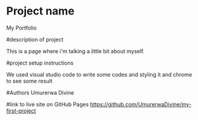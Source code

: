 # Project name
My Portfolio 

#description of project
 
 This is a page where i'm talking a little bit about myself.

#project setup instructions

We used visual studio code to write some codes and styling it
and chrome to see some result


#Authors
Umurerwa Divine 



#link to live site on GitHub Pages
https://github.com/UmurerwaDivine/my-first-project